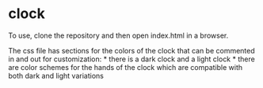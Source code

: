 # clock

To use, clone the repository and then open index.html in a browser.

The css file has sections for the colors of the clock that can be commented in and out for customization:
    * there is a dark clock and a light clock
    * there are color schemes for the hands of the clock which are compatible with both dark and light variations
